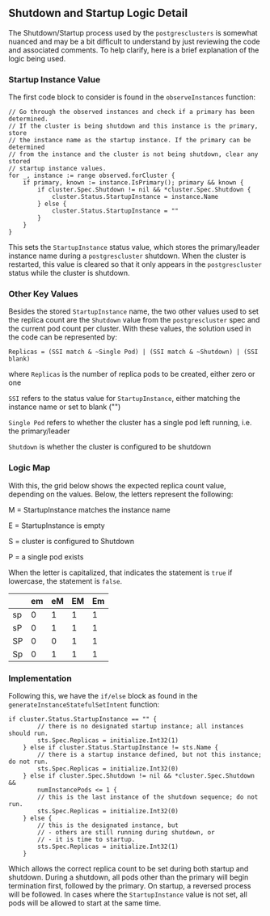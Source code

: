 <!--
 Copyright 2021 - 2024 Crunchy Data Solutions, Inc.
 Licensed under the Apache License, Version 2.0 (the "License");
 you may not use this file except in compliance with the License.
 You may obtain a copy of the License at

 http://www.apache.org/licenses/LICENSE-2.0

 Unless required by applicable law or agreed to in writing, software
 distributed under the License is distributed on an "AS IS" BASIS,
 WITHOUT WARRANTIES OR CONDITIONS OF ANY KIND, either express or implied.
 See the License for the specific language governing permissions and
 limitations under the License.
-->

## Shutdown and Startup Logic Detail

The Shutdown/Startup process used by the `postgresclusters` is somewhat nuanced
and may be a bit difficult to understand by just reviewing the code and 
associated comments. To help clarify, here is a brief explanation of the logic
being used.

### Startup Instance Value

The first code block to consider is found in the `observeInstances` function:

```
// Go through the observed instances and check if a primary has been determined.
// If the cluster is being shutdown and this instance is the primary, store
// the instance name as the startup instance. If the primary can be determined
// from the instance and the cluster is not being shutdown, clear any stored
// startup instance values.
for _, instance := range observed.forCluster {
	if primary, known := instance.IsPrimary(); primary && known {
		if cluster.Spec.Shutdown != nil && *cluster.Spec.Shutdown {
			cluster.Status.StartupInstance = instance.Name
		} else {
			cluster.Status.StartupInstance = ""
		}
	}
}
```

This sets the `StartupInstance` status value, which stores the primary/leader
instance name during a `postgrescluster` shutdown. When the cluster is restarted,
this value is cleared so that it only appears in the `postgrescluster` status
while the  cluster is shutdown.

### Other Key Values

Besides the stored `StartupInstance` name, the two other values used to set
the replica count are the `Shutdown` value from the `postgrescluster` spec
and the current pod count per cluster. With these values, the solution used 
in the code can be represented by:

`Replicas = (SSI match & ~Single Pod) | (SSI match & ~Shutdown) | (SSI blank)`

where 
`Replicas` is the number of replica pods to be created, either zero or one

`SSI` refers to the status value for `StartupInstance`, either matching the
instance name or set to blank ("")

 `Single Pod` refers to whether the cluster has a single pod left running, i.e.
 the primary/leader

 `Shutdown` is whether the cluster is configured to be shutdown

### Logic Map

With this, the grid below shows the expected replica count value, depending on
the values. Below, the letters represent the following:

M = StartupInstance matches the instance name

E = StartupInstance is empty

S = cluster is configured to Shutdown

P = a single pod exists

When the letter is capitalized, that indicates the statement is `true`
if lowercase, the statement is `false`.

|    | em | eM | EM | Em |
|----|---|----|----|----|
| sp | 0 | 1 | 1 | 1 |
| sP | 0 | 1 | 1 | 1 |
| SP | 0 | 0 | 1 | 1 |
| Sp | 0 | 1 | 1 | 1 |


### Implementation

Following this, we have the `if/else` block as found in the 
`generateInstanceStatefulSetIntent` function:

```
if cluster.Status.StartupInstance == "" {
		// there is no designated startup instance; all instances should run.
		sts.Spec.Replicas = initialize.Int32(1)
	} else if cluster.Status.StartupInstance != sts.Name {
		// there is a startup instance defined, but not this instance; do not run.
		sts.Spec.Replicas = initialize.Int32(0)
	} else if cluster.Spec.Shutdown != nil && *cluster.Spec.Shutdown &&
		numInstancePods <= 1 {
		// this is the last instance of the shutdown sequence; do not run.
		sts.Spec.Replicas = initialize.Int32(0)
	} else {
		// this is the designated instance, but
		// - others are still running during shutdown, or
		// - it is time to startup.
		sts.Spec.Replicas = initialize.Int32(1)
	}
```

Which allows the correct replica count to be set during both startup and
shutdown. During a shutdown, all pods other than the primary will begin
termination first, followed by the primary. On startup, a reversed process
will be followed. In cases where the `StartupInstance` value is not set, all
pods will be allowed to start at the same time.
